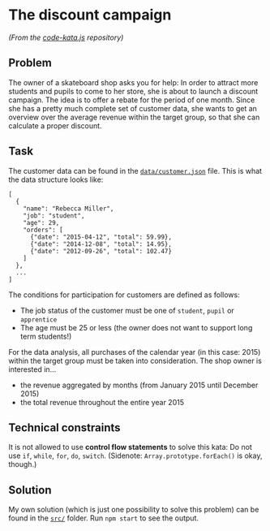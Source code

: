 # The discount campaign

*(From the [code-kata.js](https://github.com/jotaen/code-katas.js) repository)*


## Problem

The owner of a skateboard shop asks you for help: In order to attract more students and pupils to come to her store, she is about to launch a discount campaign. The idea is to offer a rebate for the period of one month. Since she has a pretty much complete set of customer data, she wants to get an overview over the average revenue within the target group, so that she can calculate a proper discount.

## Task

The customer data can be found in the [`data/customer.json`](data/customer.json) file. This is what the data structure looks like:

```
[
  {
    "name": "Rebecca Miller",
    "job": "student",
    "age": 29,
    "orders": [
      {"date": "2015-04-12", "total": 59.99},
      {"date": "2014-12-08", "total": 14.95},
      {"date": "2012-09-26", "total": 102.47}
    ]
  },
  ...
]
```

The conditions for participation for customers are defined as follows:

- The job status of the customer must be one of `student`, `pupil` or `apprentice`
- The age must be 25 or less (the owner does not want to support long term students!)

For the data analysis, all purchases of the calendar year (in this case: 2015) within the target group must be taken into consideration. The shop owner is interested in…

- the revenue aggregated by months (from January 2015 until December 2015)
- the total revenue throughout the entire year 2015

## Technical constraints

It is not allowed to use **control flow statements** to solve this kata: Do not use `if`, `while`, `for`, `do`, `switch`. (Sidenote: `Array.prototype.forEach()` is okay, though.)

## Solution

My own solution (which is just one possibility to solve this problem) can be found in the [`src/`](src/) folder. Run `npm start` to see the output.
